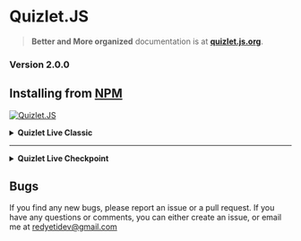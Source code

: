 # Quizlet.JS
> **Better and More organized** documentation is at [**quizlet.js.org**](//quizlet.js.org).
### Version 2.0.0
## Installing from [NPM](https://www.npmjs.com/package/quizlet.js)
[![Quizlet.JS](https://nodei.co/npm/quizlet.js.png?mini=true)](https://www.npmjs.com/package/quizlet.js)
<!-- #region Classic-->
<details>
    <summary><b>Quizlet Live Classic</b></summary>

---

## Setup

To setup Quizlet.JS, first require `quizlet.js` in your script
```js
var Quizlet = require("quizlet.js");
```

Create a new instance of `Quizlet` for the [Quizlet Live Classic](https://quizlet.live) game.
```js
var Game = new Quizlet.classic(Pin, "Name", *Optional: {Advanced}*)
=======
var Game = new Quizlet(Pin, "Name", *Optional: {Advanced}*)
```

### Here are the options for the JSON `Advanced` Parameter:
- `userImage`:
    The `userImage` parameter is the client's user image. **The image *must* be a valid URL from the `quizlet.com` hostname**
- `accountName`:
    The `accountName` parameter is the account username if you want to login. If this parameter is set, the user image, and user name are overrided by the account name.


Once your game instance has been created, you actually need to join the game
```js
Game.joinGame();
```

## Using

Because `Quizlet.JS` is based on `EventEmitter`, any changes in the game will be emitted as events. Below, there is a list of the events and how to use them.

## Events

- ### `connect`
    The `connect` event returns no arguments, and signifies when the client has connected to the game.

- ### `disconnect`
    The `disconnect` event returns no arguments, and signifies when the client has either left, or been kicked from the game

- ### `teamAssignments`
    The `teamAssignments` event returns 2 arguments: The team name and the players in said team. The event signifies when the host has assigned teams.

- ### `gameOver`
    The `gameOver` event returns 1 argument: A boolean value whether the client's team won the game. This event signifies the game ending

- ### `answer`
    The `answer` event returns 2 arguments: A boolean value whether the answer was correct, and the team member that answered the question. This event signifies a team member answering a question

- ### `question`
    The `question` event returns 3 arguments: The question, The possible answers, and the correct answer. This event signifies a question being asked and the client having the answer.

- ### `teamQuestion`
    The `teamQuestion` event returns 3 arguments: The question, The possible answers, and the correct answer. This event signifies another team member receiving a question

- ### `error`
    The `error` event returns 1 argument, the error thrown. This event only emits when there is an error.

## Functions

- ### `contructor`
    The `contructor` function (the root function) creates a new instance of a `Quizlet.JS` client. This function requires 2 parameters: The game pin (`Int` or `String`), and the client name (`String`). An optional parameter is a JSON of the follwing:
    ```js
    {
        userImage: "url",
        accountName: "String (Under development)"
    }
    ```
    This constructor must be called with `new` and returns a instance of `Quizlet`

- ### `joinGame`
    The `joinGame` function joins the game, the function accepts no arguments and returns nothing.

- ### `answer`
    The `answer` function answers a question and should be called in the `question` event. This function accepts 1 argument, the answer (`String`). This function returns nothing.

- ### `leave`
    The `leave` functions leaves the game, and has no arguments, the function also returns nothing.

</details>
<!-- #endregion -->
<hr />
<!-- #region Checkpoint -->
<details>
    <summary><b>Quizlet Live Checkpoint</b></summary>

## Setup

To setup Quizlet.JS, first require `quizlet.js` in your script
```js
var Quizlet = require("quizlet.js");
```

Create a new instance of `Quizlet` for the [Quizlet Live Checkpoint](https://quizlet.live) game.
```js
var Game = new Quizlet.checkpoint(Pin, "Name", *Optional: {Advanced}*)
```

### Here are the options for the JSON `Advanced` Parameter:
- `userImage`:
    The `userImage` parameter is the client's user image. 
- `accountName`:
    The `accountName` parameter is the account username if you want to login. If this parameter is set, the user image, and user name are overrided by the account name.


Once your game instance has been created, you actually need to join the game
```js
Game.joinGame();
```

## Using

Because `Quizlet.JS` is based on `EventEmitter`, any changes in the game will be emitted as events. Below, there is a list of the events and how to use them.

## Events

- ### `connect`
    The `connect` event returns no arguments, and signifies when the client has connected to the game.

- ### `disconnect`
    The `disconnect` event returns no arguments, and signifies when the client has either left, or been kicked from the game

- ### `gameOver`
    The `gameOver` event returns 1 argument: A boolean value whether the client's team won the game. This event signifies the game ending
    
- ### `question`
    The `question` event returns 3 arguments: The question, The possible answers, and the correct answer. This event signifies a question being asked and the client having the answer.

- ### `status`
    The `status` event returns 1 argument, the status of the game. Currently, the only status I know of is `playing`

- ### `gradeAnswers`
    The `gradeAnswers` event returns 1 argument, whether the client got the previus question correct or not. This can also be accessed used `Game.isCorrect`

- ### `error`
    The `error` event returns 1 argument, the error thrown. This event only emits when there is an error.


## Functions

- ### `contructor`
    The `contructor` function (the root function) creates a new instance of a `Quizlet.JS` client. This function requires 2 parameters: The game pin (`String`), and the client name (`String`). An optional parameter is a JSON of the follwing:
    ```js
    {
        userImage: "url",
        accountName: "String (Under development)"
    }
    ```
    This constructor must be called with `new` and returns a instance of `Quizlet`
- ### `joinGame`
    The `joinGame` function joins the game, the function accepts no arguments and returns nothing.

- ### `answer`
    The `answer` function answers a question and should be called in the `question` event. This function accepts 1 argument, the answer (`String`). This function returns nothing.

- ### `leave`
    The `leave` functions leaves the game, and has no arguments, the function also returns nothing.
</details>
<!-- #endregion -->

## Bugs

If you find any new bugs, please report an issue or a pull request. If you have any questions or comments, you can either create an issue, or email me at [redyetidev@gmail.com](mailto:redyetidev@gmail.com?subject=Quizlet.JS)

